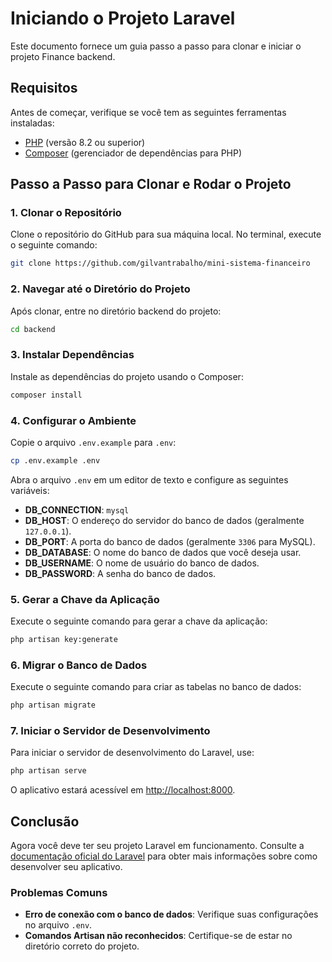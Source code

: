 
# Iniciando o Projeto Laravel

Este documento fornece um guia passo a passo para clonar e iniciar o projeto Finance backend.

## Requisitos

Antes de começar, verifique se você tem as seguintes ferramentas instaladas:

- [PHP](https://www.php.net/downloads) (versão 8.2 ou superior)
- [Composer](https://getcomposer.org/download/) (gerenciador de dependências para PHP)

## Passo a Passo para Clonar e Rodar o Projeto

### 1. Clonar o Repositório

Clone o repositório do GitHub para sua máquina local. No terminal, execute o seguinte comando:

```bash
git clone https://github.com/gilvantrabalho/mini-sistema-financeiro
```

### 2. Navegar até o Diretório do Projeto

Após clonar, entre no diretório backend do projeto:

```bash
cd backend
```

### 3. Instalar Dependências

Instale as dependências do projeto usando o Composer:

```bash
composer install
```

### 4. Configurar o Ambiente

Copie o arquivo `.env.example` para `.env`:

```bash
cp .env.example .env
```

Abra o arquivo `.env` em um editor de texto e configure as seguintes variáveis:

- **DB_CONNECTION**: `mysql`
- **DB_HOST**: O endereço do servidor do banco de dados (geralmente `127.0.0.1`).
- **DB_PORT**: A porta do banco de dados (geralmente `3306` para MySQL).
- **DB_DATABASE**: O nome do banco de dados que você deseja usar.
- **DB_USERNAME**: O nome de usuário do banco de dados.
- **DB_PASSWORD**: A senha do banco de dados.

### 5. Gerar a Chave da Aplicação

Execute o seguinte comando para gerar a chave da aplicação:

```bash
php artisan key:generate
```

### 6. Migrar o Banco de Dados

Execute o seguinte comando para criar as tabelas no banco de dados:

```bash
php artisan migrate
```

### 7. Iniciar o Servidor de Desenvolvimento

Para iniciar o servidor de desenvolvimento do Laravel, use:

```bash
php artisan serve
```

O aplicativo estará acessível em [http://localhost:8000](http://localhost:8000).

## Conclusão

Agora você deve ter seu projeto Laravel em funcionamento. Consulte a [documentação oficial do Laravel](https://laravel.com/docs) para obter mais informações sobre como desenvolver seu aplicativo.

### Problemas Comuns

- **Erro de conexão com o banco de dados**: Verifique suas configurações no arquivo `.env`.
- **Comandos Artisan não reconhecidos**: Certifique-se de estar no diretório correto do projeto.
